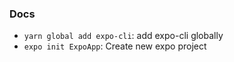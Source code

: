 ### Docs 

 - `yarn global add expo-cli`: add expo-cli globally 
 - `expo init ExpoApp`: Create new expo project 
